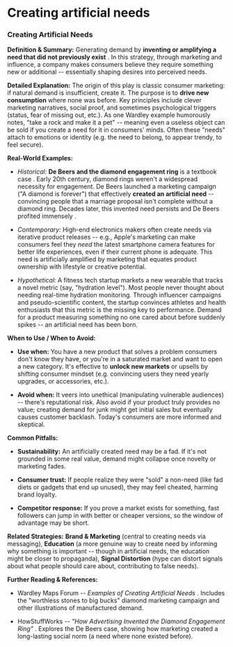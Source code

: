 # Creating artificial needs


### **Creating Artificial Needs**

**Definition & Summary:** Generating demand by **inventing or amplifying a need that did not previously exist** . In this strategy, through marketing and influence, a company makes consumers believe they require something new or additional -- essentially shaping desires into perceived needs.

**Detailed Explanation:** The origin of this play is classic consumer marketing: if natural demand is insufficient, create it. The purpose is to **drive new consumption** where none was before. Key principles include clever marketing narratives, social proof, and sometimes psychological triggers (status, fear of missing out, etc.). As one Wardley example humorously notes, "take a rock and make it a pet" -- meaning even a useless object can be sold if you create a need for it in consumers' minds. Often these "needs" attach to emotions or identity (e.g. the need to belong, to appear trendy, to feel secure).

**Real-World Examples:**

-  *Historical:* **De Beers and the diamond engagement ring** is a textbook case . Early 20th century, diamond rings weren't a widespread necessity for engagement. De Beers launched a marketing campaign ("A diamond is forever") that effectively **created an artificial need** -- convincing people that a marriage proposal isn't complete without a diamond ring. Decades later, this invented need persists and De Beers profited immensely .

-  *Contemporary:* High-end electronics makers often create needs via iterative product releases -- e.g., Apple's marketing can make consumers feel they *need* the latest smartphone camera features for better life experiences, even if their current phone is adequate. This need is artificially amplified by marketing that equates product ownership with lifestyle or creative potential.

-  *Hypothetical:* A fitness tech startup markets a new wearable that tracks a novel metric (say, "hydration level"). Most people never thought about needing real-time hydration monitoring. Through influencer campaigns and pseudo-scientific content, the startup convinces athletes and health enthusiasts that this metric is the missing key to performance. Demand for a product measuring something no one cared about before suddenly spikes -- an artificial need has been born.

**When to Use / When to Avoid:**

-  **Use when:** You have a new product that solves a problem consumers don't know they have, or you're in a saturated market and want to open a new category. It's effective to **unlock new markets** or upsells by shifting consumer mindset (e.g. convincing users they need yearly upgrades, or accessories, etc.).

-  **Avoid when:** It veers into unethical (manipulating vulnerable audiences) -- there's reputational risk. Also avoid if your product truly provides no value; creating demand for junk might get initial sales but eventually causes customer backlash. Today's consumers are more informed and skeptical.

**Common Pitfalls:**

-  **Sustainability:** An artificially created need may be a fad. If it's not grounded in some real value, demand might collapse once novelty or marketing fades.

-  **Consumer trust:** If people realize they were "sold" a non-need (like fad diets or gadgets that end up unused), they may feel cheated, harming brand loyalty.

-  **Competitor response:** If you prove a market exists for something, fast followers can jump in with better or cheaper versions, so the window of advantage may be short.

**Related Strategies:** **Brand & Marketing** (central to creating needs via messaging), **Education** (a more genuine way to create need by informing why something is important -- though in artificial needs, the education might be closer to propaganda), **Signal Distortion** (hype can distort signals about what people should care about, contributing to false needs).

**Further Reading & References:**

-  Wardley Maps Forum -- *Examples of Creating Artificial Needs* . Includes the "worthless stones to big bucks" diamond marketing campaign and other illustrations of manufactured demand.

-  HowStuffWorks -- *"How Advertising Invented the Diamond Engagement Ring"* . Explores the De Beers case, showing how marketing created a long-lasting social norm (a need where none existed before).